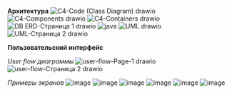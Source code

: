 **Архитектура**
![C4-Code (Class Diagram) drawio](https://github.com/user-attachments/assets/7c2af892-639e-4679-a95c-6a6f2b7ee6c4)
![C4-Components drawio](https://github.com/user-attachments/assets/1bf82017-a2cb-4d66-8163-9c213f8c940f)
![C4-Containers drawio](https://github.com/user-attachments/assets/3d9df6e6-7783-42a0-8b88-50f2751e48e5)
![DB ERD-Страница 1 drawio](https://github.com/user-attachments/assets/8abed3f8-9e45-4fae-a0fe-70b643d1d05c)
![java](https://github.com/user-attachments/assets/dd556998-3258-4b1c-9524-d8b52a6f2da9)
![UML drawio](https://github.com/user-attachments/assets/f21d5af0-ce40-43f3-8d18-f1e59ffe1f3f)
![UML-Страница 2 drawio](https://github.com/user-attachments/assets/b70c59b5-afc4-4b8a-b081-a0b7882f0641)

**Пользовательский интерфейс**

*_User flow_ диаграммы*
![user-flow-Page-1 drawio](https://github.com/user-attachments/assets/f75caa83-62ac-43e5-9c00-e016dc14abd2)
![user-flow-Страница 2 drawio](https://github.com/user-attachments/assets/6a506edb-f391-40aa-be30-036b47bcb66d)

*_Примеры экранов_*
![image](https://github.com/user-attachments/assets/f146d1a1-bff5-4872-b6d3-a85da6863074)
![image](https://github.com/user-attachments/assets/0d707e3a-b455-40b3-a3fa-ef4fa47b9afe)
![image](https://github.com/user-attachments/assets/13daec45-a762-456b-8b91-54489ba0ac29)
![image](https://github.com/user-attachments/assets/db35801d-6632-43e5-b065-ac64a72d44b7)
![image](https://github.com/user-attachments/assets/aa976adf-a8bf-42f2-834c-f5af98549c32)
![image](https://github.com/user-attachments/assets/0ff15340-dab1-4583-bf1d-86323b8d1abd)
